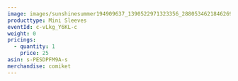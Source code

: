 ```yaml
---
image: images/sunshinesummer194909637_1390522971323356_2880534621846269003_n.jpg
producttype: Mini Sleeves
eventId: c-vLkg_Y6KL-c
weight: 0
pricings:
  - quantity: 1
    price: 25
asin: s-PESDPFM9A-s
merchandise: comiket
---
```

